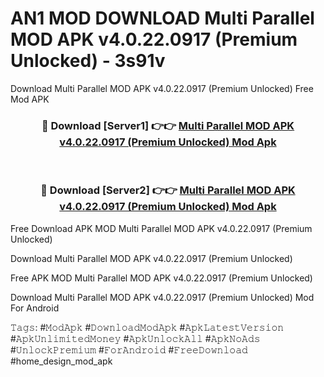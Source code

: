 # AN1 MOD DOWNLOAD Multi Parallel MOD APK v4.0.22.0917 (Premium Unlocked) - 3s91v
Download Multi Parallel MOD APK v4.0.22.0917 (Premium Unlocked) Free Mod APK

<div align="center">
<h3>🔴 Download [Server1] 👉👉 <a href="https://apk-comot.site?title=Multi_Parallel_MOD_APK_v4.0.22.0917_(Premium_Unlocked)">Multi Parallel MOD APK v4.0.22.0917 (Premium Unlocked) Mod Apk</a></h3><br>

<h3>🔴 Download [Server2] 👉👉 <a href="https://apk-comot.site?title=Multi_Parallel_MOD_APK_v4.0.22.0917_(Premium_Unlocked)">Multi Parallel MOD APK v4.0.22.0917 (Premium Unlocked) Mod Apk</a></h3>
</div>


Free Download APK MOD Multi Parallel MOD APK v4.0.22.0917 (Premium Unlocked)

Download Multi Parallel MOD APK v4.0.22.0917 (Premium Unlocked) 

Free APK MOD Multi Parallel MOD APK v4.0.22.0917 (Premium Unlocked) 

Download Multi Parallel MOD APK v4.0.22.0917 (Premium Unlocked) Mod For Android

𝚃𝚊𝚐𝚜: #𝙼𝚘𝚍𝙰𝚙𝚔 #𝙳𝚘𝚠𝚗𝚕𝚘𝚊𝚍𝙼𝚘𝚍𝙰𝚙𝚔 #𝙰𝚙𝚔𝙻𝚊𝚝𝚎𝚜𝚝𝚅𝚎𝚛𝚜𝚒𝚘𝚗 #𝙰𝚙𝚔𝚄𝚗𝚕𝚒𝚖𝚒𝚝𝚎𝚍𝙼𝚘𝚗𝚎𝚢 #𝙰𝚙𝚔𝚄𝚗𝚕𝚘𝚌𝚔𝙰𝚕𝚕 #𝙰𝚙𝚔𝙽𝚘𝙰𝚍𝚜 #𝚄𝚗𝚕𝚘𝚌𝚔𝙿𝚛𝚎𝚖𝚒𝚞𝚖 #𝙵𝚘𝚛𝙰𝚗𝚍𝚛𝚘𝚒𝚍 #𝙵𝚛𝚎𝚎𝙳𝚘𝚠𝚗𝚕𝚘𝚊𝚍 #home_design_mod_apk